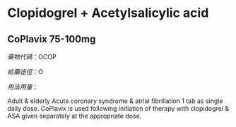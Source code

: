 # Clopidogrel + Acetylsalicylic acid

## CoPlavix 75-100mg

*藥物代碼*：OCOP

*給藥途徑*：O

*用法用量*：

Adult & elderly Acute coronary syndrome & atrial fibrillation 1 tab as single daily dose. CoPlavix is used following initiation of therapy with clopidogrel & ASA given separately at the appropriate dose.

